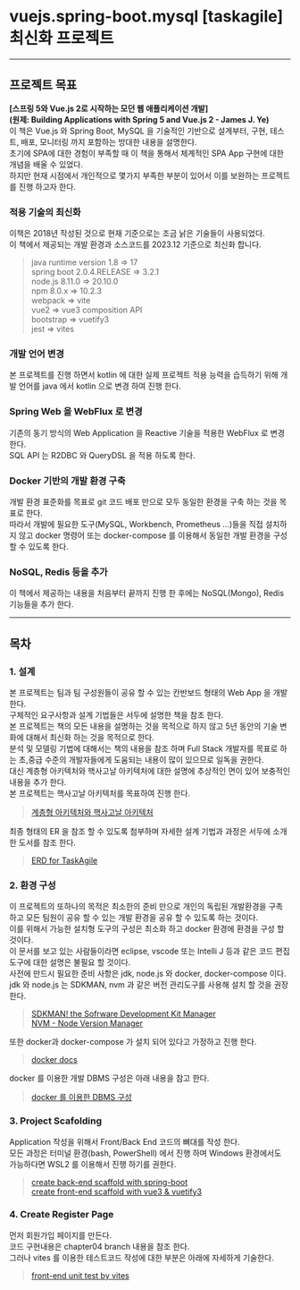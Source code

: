 # vuejs.spring-boot.mysql [taskagile] 최신화 프로젝트
---

## 프로젝트 목표
**[스프링 5와 Vue.js 2로 시작하는 모던 웹 애플리케이션 개발]**   
**(원제: Building Applications with Spring 5 and Vue.js 2 - James J. Ye)**   
이 책은 Vue.js 와 Spring Boot, MySQL 을 기술적인 기반으로 설계부터, 구현, 테스트, 배포, 모니터링 까지 포함하는 방대한 내용을 설명한다.   
초기에 SPA에 대한 경험이 부족할 때 이 책을 통해서 체계적인 SPA App 구현에 대한 개념을 배울 수 있었다.   
하지만 현재 시점에서 개인적으로 몇가지 부족한 부분이 있어서 이를 보완하는 프로젝트를 진행 하고자 한다.   

### 적용 기술의 최신화
이책은 2018년 작성된 것으로 현재 기준으로는 조금 낡은 기술들이 사용되었다.   
이 책에서 제공되는 개발 환경과 소스코드를 2023.12 기준으로 최신화 합니다.   
> java runtime version 1.8 => 17   
> spring boot 2.0.4.RELEASE => 3.2.1    
> node.js 8.11.0 => 20.10.0   
> npm 8.0.x => 10.2.3   
> webpack => vite   
> vue2 => vue3 composition API   
> bootstrap => vuetify3   
> jest => vites   

### 개발 언어 변경
본 프로젝트를 진행 하면서 kotlin 에 대한 실제 프로젝트 적용 능력을 습득하기 위해 개발 언어를 java 에서 kotlin 으로 변경 하여 진행 한다.

### Spring Web 을 WebFlux 로 변경
기존의 동기 방식의 Web Application 을 Reactive 기술을 적용한 WebFlux 로 변경한다.    
SQL API 는 R2DBC 와 QueryDSL 을 적용 하도록 한다.

### Docker 기반의 개발 환경 구축
개발 환경 표준화를 목표로 git 코드 배포 만으로 모두 동일한 환경을 구축 하는 것을 목표로 한다.   
따라서 개발에 필요한 도구(MySQL, Workbench, Prometheus ...)들을 직접 설치하지 않고 docker 명령어 또는 docker-compose 를 이용해서 동일한 개발 환경을 구성 할 수 있도록 한다.

### NoSQL, Redis 등을 추가
이 책에서 제공하는 내용을 처음부터 끝까지 진행 한 후에는 NoSQL(Mongo), Redis 기능들을 추가 한다.

---

## 목차

### 1. 설계
본 프로젝트는 팀과 팀 구성원들이 공유 할 수 있는 칸반보드 형태의 Web App 을 개발 한다.   
구체적인 요구사항과 설계 기법들은 서두에 설명한 책을 참조 한다.   
본 프로젝트는 책의 모든 내용을 설명하는 것을 목적으로 하지 않고 5년 동안의 기술 변화에 대해서 최신화 하는 것을 목적으로 한다.   
분석 및 모델링 기법에 대해서는 책의 내용을 참조 하며 Full Stack 개발자를 목표로 하는 초,중급 수준의 개발자들에게 도움되는 내용이 많이 있으므로 일독을 권한다.   
대신 계층형 아키텍처와 핵사고날 아키텍처에 대한 설명에 추상적인 면이 있어 보충적인 내용을 추가 한다.   
본 프로젝트는 핵사고날 아키텍처를 목표하여 진행 한다.   
> [계층형 아키텍처와 핵사고날 아키텍처](./documents/chapter01-01.md)   
   
최종 형태의 ER 을 참조 할 수 있도록 첨부하며 자세한 설계 기법과 과정은 서두에 소개한 도서를 참조 한다.   
> [ERD for TaskAgile](./documents/chapter01-02.md)


### 2. 환경 구성
이 프로젝트의 또하나의 목적은 최소한의 준비 만으로 개인의 독립된 개발환경을 구촉 하고 모든 팀원이 공유 할 수 있는 개발 환경을 공유 할 수 있도록 하는 것이다.   
이를 위해서 가능한 설치형 도구의 구성은 최소화 하고 docker 환경에 환경을 구성 할 것이다.   
이 문서를 보고 있는 사람들이라면 eclipse, vscode 또는 Intelli J 등과 같은 코드 편집도구에 대한 설명은 불필요 할 것이다.   
사전에 만드시 필요한 준비 사항은 jdk, node.js 와 docker, docker-compose 이다.   
jdk 와 node.js 는 SDKMAN, nvm 과 같은 버전 관리도구를 사용해 설치 할 것을 권장한다.   
> [SDKMAN! the Sofrware Development Kit Manager](https://sdkman.io/)   
> [NVM - Node Version Manager](https://github.com/nvm-sh/nvm)   

또한 docker과 docker-compose 가 설치 되어 있다고 가정하고 진행 한다.   
> [docker docs](https://docs.docker.com/)   

docker 를 이용한 개발 DBMS 구성은 아래 내용을 참고 한다.   
> [docker 를 이용한 DBMS 구성](./documents/chapter02-01.md)


### 3. Project Scafolding
Application 작성을 위해서 Front/Back End 코드의 뼈대를 작성 한다.   
모든 과정은 터미널 환경(bash, PowerShell) 에서 진행 하며 Windows 환경에서도 가능하다면 WSL2 를 이용해서 진행 하기를 권한다.   

> [create back-end scaffold with spring-boot](./documents/chapter03-01.md)   
> [create front-end scaffold with vue3 & vuetify3](./documents/chapter03-02.md)   

### 4. Create Register Page
먼저 회원가입 페이지를 만든다.   
코드 구현내용은 chapter04 branch 내용을 참조 한다.   
그러나 vites 를 이용한 테스트코드 작성에 대한 부분은 아래에 자세하게 기술한다.   
> [front-end unit test by vites](./documents/chapter04-01.md)
